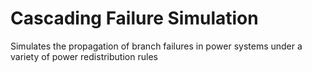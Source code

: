 # Cascading Failure Simulation
Simulates the propagation of branch failures in power systems under a variety of power redistribution rules
